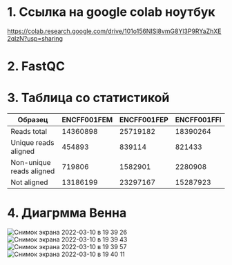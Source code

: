 # 1. Ссылка на google colab ноутбук

https://colab.research.google.com/drive/101o156NISl8vmG8Yl3P9RYaZhXE2qlzN?usp=sharing

# 2. FastQC

# 3. Таблица со статистикой 

Образец | ENCFF001FEM | ENCFF001FEP | ENCFF001FFI | 
--- | --- | --- | --- |
Reads total | 14360898 | 25719182 | 18390264 | 
Unique reads aligned | 454893 | 839114  | 821433 | 
Non-unique reads aligned | 719806 | 1582901 | 2280908 | 
Not aligned | 13186199 | 23297167 | 15287923 | 

# 4. Диагрмма Венна 

![Снимок экрана 2022-03-10 в 19 39 26](https://user-images.githubusercontent.com/93208971/157711535-2745e07e-fc04-470e-8962-49e6832088e5.png)
![Снимок экрана 2022-03-10 в 19 39 43](https://user-images.githubusercontent.com/93208971/157711543-47090c9b-dc3c-4374-a0bd-6adfe55587c9.png)
![Снимок экрана 2022-03-10 в 19 39 57](https://user-images.githubusercontent.com/93208971/157711545-59799184-a792-4e78-a85f-a649af5902ed.png)
![Снимок экрана 2022-03-10 в 19 40 11](https://user-images.githubusercontent.com/93208971/157711549-5bd90c53-e717-417f-ac62-46775d34c971.png)
